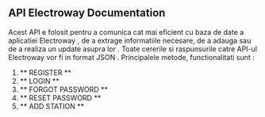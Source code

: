   ## API Electroway Documentation 
  
  
  Acest API e folosit pentru a comunica cat mai eficient cu baza de date a aplicatiei Electroway , de a extrage informatiile necesare,  de a adauga sau de a realiza un update asupra lor . Toate cererile si raspunsurile catre API-ul Electroway vor fi in format JSON . 
  Principalele metode, functionalitati sunt : 

1. ** REGISTER **
2. ** LOGIN ** 
3. ** FORGOT PASSWORD ** 
4. ** RESET PASSWORD ** 
5. ** ADD STATION **

